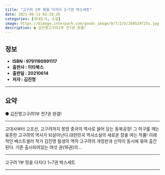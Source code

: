 ```yaml
---
title: "고구려 1부 땅을 다지다 1~7권 박스세트"
date: 2021-06-11 02:18:28
categories: [국내도서, 소설]
image: https://bimage.interpark.com/goods_image/9/7/2/5/350529725s.jpg
description: ● 김진명고구려1부 전7권 완결!
---
```


## **정보**

- **ISBN : 9791190991117**
- **출판사 : 이타북스**
- **출판일 : 20210614**
- **저자 : 김진명**

------



## **요약**

●  김진명고구려1부 전7권 완결!

------

고대사부터 고조선, 고구려까지
몽땅 중국의 역사로 쓸어 담는 동북공정!
그 허구를 깨는 웅혼한 고구려의 역사가 되살아난다.대한민국 역사소설의 새로운 장을 여는 작품! 이례적인 베스트셀러 작가 김진명 필생의 역작 고구려의 개정판과 신작이 동시에 묶여 출간된다. 기존 출시되어있는 여섯 권(16권)의... 

------


고구려 1부 땅을 다지다 1~7권 박스세트 

------


